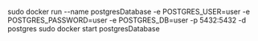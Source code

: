 sudo docker run --name postgresDatabase -e POSTGRES_USER=user -e POSTGRES_PASSWORD=user -e POSTGRES_DB=user -p 5432:5432 -d postgres
sudo docker start postgresDatabase